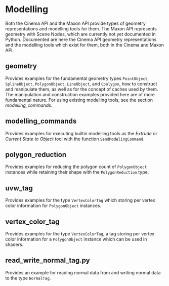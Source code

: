 # Modelling
Both the Cinema API and the Maxon API provide types of geometry representations and modelling tools for them. The Maxon API represents geometry with Scene Nodes, which are currently not yet documented in Python. Documented are here the Cinema API geometry representations and the modelling tools which exist for them, both in the Cinema and Maxon API.

## geometry
Provides examples for the fundamental geometry types `PointObject`, `SplineObject`, `PolygonObject`, `LineObject`, and `Cpolygon`, how to construct and manipulate them, as well as for the concept of caches used by them. The manipulation and construction examples provided here are of more fundamental nature. For using existing modelling tools, see the section *modelling_commands*.

## modelling_commands
Provides examples for executing builtin modelling tools as the *Extrude* or *Current State to Object* tool with the function `SendModelingCommand`.

## polygon_reduction
Provides examples for reducing the polygon count of `PolygonObject` instances while retaining their shape with the `PolygonReduction` type.

## uvw_tag
Provides examples for the type `VertexColorTag` which storing per vertex color information for `PolygonObject` instances.

## vertex_color_tag
Provides examples for the type `VertexColorTag`, a tag storing per vertex color information for a `PolygonObject` instance which can be used in shaders.

## read_write_normal_tag.py
Provides an example for reading normal data from and writing normal data to the type `NormalTag`.



